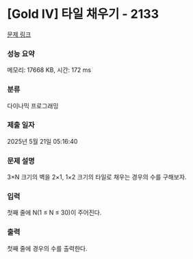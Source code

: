 # [Gold IV] 타일 채우기 - 2133 

[문제 링크](https://www.acmicpc.net/problem/2133) 

### 성능 요약

메모리: 17668 KB, 시간: 172 ms

### 분류

다이나믹 프로그래밍

### 제출 일자

2025년 5월 21일 05:16:40

### 문제 설명

<p>3×N 크기의 벽을 2×1, 1×2 크기의 타일로 채우는 경우의 수를 구해보자.</p>

### 입력 

 <p>첫째 줄에 N(1 ≤ N ≤ 30)이 주어진다.</p>

### 출력 

 <p>첫째 줄에 경우의 수를 출력한다.</p>

